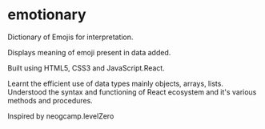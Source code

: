 # emotionary
Dictionary of Emojis for interpretation. 

Displays meaning of emoji present in data added.

Built using HTML5, CSS3 and JavaScript.React.

Learnt the efficient use of data types mainly objects, arrays, lists. Understood the syntax and functioning of React ecosystem and it's various methods and procedures. 

Inspired by neogcamp.levelZero
